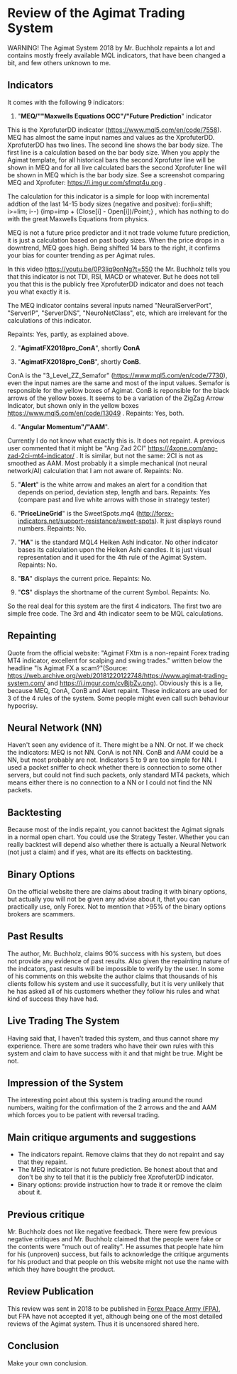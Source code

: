 # Review of the Agimat Trading System

WARNING!
The Agimat System 2018 by Mr. Buchholz repaints a lot and contains mostly freely available MQL indicators, that have been changed a bit, and few others unknown to me.

## Indicators

It comes with the following 9 indicators:

1. "**MEQ/""Maxwells Equations OCC"/"Future Prediction**" indicator

This is the XprofuterDD indicator (https://www.mql5.com/en/code/7558). MEQ has almost the same input names and values as the XprofuterDD. XprofuterDD has two lines. The second line shows the bar body size. The first line is a calculation based on the bar body size. When you apply the Agimat template, for all historical bars the second Xprofuter line will be shown in MEQ and for all live calculated bars the second Xprofuter line will be shown in MEQ which is the bar body size. See a screenshot comparing MEQ and Xprofuter: https://i.imgur.com/sfmqt4u.png .

The calculation for this indicator is a simple for loop with incremental addtion of the last 14-15 body sizes (negative and positve): for(i=shift; i>=lim; i--) {imp=imp + (Close[i] - Open[i])/Point;} , which has nothing to do with the great Maxwells Equations from physics.

MEQ is not a future price predictor and it not trade volume future prediction, it is just a calculation based on past body sizes. When the price drops in a downtrend, MEQ goes high. Being shifted 14 bars to the right, it confirms your bias for counter trending as per Agimat rules.

In this video https://youtu.be/0P3Iiq9onNg?t=550 the Mr. Buchholz tells you that this indicator is not TDI, RSI, MACD or whatever. But he does not tell you that this is the publicly free XprofuterDD indicator and does not teach you what exactly it is.

The MEQ indicator contains several inputs named "NeuralServerPort", "ServerIP", "ServerDNS", "NeuroNetClass", etc, which are irrelevant for the calculations of this indicator.

Repaints: Yes, partly, as explained above.

2. "**AgimatFX2018pro_ConA**", shortly **ConA**

3. "**AgimatFX2018pro_ConB**", shortly **ConB**.

ConA is the "3_Level_ZZ_Semafor" (https://www.mql5.com/en/code/7730), even the input names are the same and most of the input values. Semafor is responsible for the yellow boxes of Agimat.
ConB is reponsible for the black arrows of the yellow boxes. It seems to be a variation of the ZigZag Arrow Indicator, but shown only in the yellow boxes https://www.mql5.com/en/code/13049 . 
Repaints: Yes, both.

4. "**Angular Momentum"/"AAM**".

Currently I do not know what exactly this is. It does not repaint. A previous user commented that it might be "Ang Zad 2CI" https://4xone.com/ang-zad-2ci-mt4-indicator/ . It is similar, but not the same: 2CI is not as smoothed as AAM. Most probably it a simple mechanical (not neural network/AI) calculation that I am not aware of.
Repaints: No.

5. "**Alert**" is the white arrow and makes an alert for a condition that depends on period, deviation step, length and bars. Repaints: Yes (compare past and live white arrows with those in strategy tester)

6. "**PriceLineGrid**" is the SweetSpots.mq4 (http://forex-indicators.net/support-resistance/sweet-spots). It just displays round numbers. Repaints: No.

7. "**HA**" is the standard MQL4 Heiken Ashi indicator. No other indicator bases its calculation upon the Heiken Ashi candles. It is just visual representation and it used for the 4th rule of the Agimat System. Repaints: No.

8. "**BA**" displays the current price. Repaints: No.

9. "**CS**" displays the shortname of the current Symbol. Repaints: No.

So the real deal for this system are the first 4 indicators. The first two are simple free code. The 3rd and 4th indicator seem to be MQL calculations.

## Repainting
Quote from the official website: "Agimat FXtm is a non-repaint Forex trading MT4 indicator, excellent for scalping and swing trades." written below the headline "Is Agimat FX a scam?"(Source: https://web.archive.org/web/20181220122748/https://www.agimat-trading-system.com/ and https://i.imgur.com/cvBjbZv.png). Obviously this is a lie, because MEQ, ConA, ConB and Alert repaint. These indicators are used for 3 of the 4 rules of the system. Some people might even call such behaviour hypocrisy.

## Neural Network (NN)
Haven't seen any evidence of it. There might be a NN. Or not. If we check the indicators: MEQ is not NN. ConA is not NN. ConB and AAM could be a NN, but most probably are not. Indicators 5 to 9 are too simple for NN.
I used a packet sniffer to check whether there is connection to some other servers, but could not find such packets, only standard MT4 packets, which means either there is no connection to a NN or I could not find the NN packets.

## Backtesting
Because most of the indis repaint, you cannot backtest the Agimat signals in a normal open chart. You could use the Strategy Tester. Whether you can really backtest will depend also whether there is actually a Neural Network (not just a claim) and if yes, what are its effects on backtesting.

## Binary Options
On the official website there are claims about trading it with binary options, but actually you will not be given any advise about it, that you can practically use, only Forex. Not to mention that >95% of the binary options brokers are scammers.

## Past Results
The author, Mr. Buchholz, claims 90% success with his system, but does not provide any evidence of past results. Also given the repainting nature of the indcators, past results will be impossible to verify by the user. In some of his comments on this website the author claims that thousands of his clients follow his system and use it successfully, but it is very unlikely that he has asked all of his customers whether they follow his rules and what kind of success they have had.

## Live Trading The System
Having said that, I haven't traded this system, and thus cannot share my experience. There are some traders who have their own rules with this system and claim to have success with it and that might be true. Might be not.

## Impression of the System
The interesting point about this system is trading around the round numbers, waiting for the confirmation of the 2 arrows and the  and AAM which forces you to be patient with reversal trading.

## Main critique arguments and suggestions
- The indicators repaint. Remove claims that they do not repaint and say that they repaint.
- The MEQ indicator is not future prediction. Be honest about that and don't be shy to tell that it is the publicly free XprofuterDD indicator.
- Binary options: provide instruction how to trade it or remove the claim about it.

## Previous critique
Mr. Buchholz does not like negative feedback. There were few previous negative critiques and Mr. Buchholz claimed that the people were fake or the contents were "much out of reality". He assumes that people hate him for his (unproven) success, but fails to acknowledge the critique arguments for his product and that people on this website might not use the name with which they have bought the product.

## Review Publication
This review was sent in 2018 to be published in [Forex Peace Army (FPA)](https://www.forexpeacearmy.com/forex-reviews/13737/agimat-trading-system-trading-software), but FPA have not accepted it yet, although being one of the most detailed reviews of the Agimat system. Thus it is uncensored shared here.

## Conclusion
Make your own conclusion.
